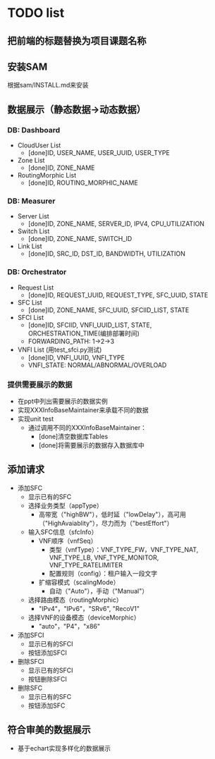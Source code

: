 # TODO list
## 把前端的标题替换为项目课题名称

## 安装SAM
根据sam/INSTALL.md来安装

## 数据展示（静态数据->动态数据）
### DB: Dashboard
* CloudUser List
    * [done]ID, USER_NAME, USER_UUID, USER_TYPE
* Zone List
    * [done]ID, ZONE_NAME
* RoutingMorphic List
    * [done]ID, ROUTING_MORPHIC_NAME
### DB: Measurer
* Server List
    * [done]ID, ZONE_NAME, SERVER_ID, IPV4, CPU_UTILIZATION
* Switch List
    * [done]ID, ZONE_NAME, SWITCH_ID
* Link List
    * [done]ID, SRC_ID, DST_ID, BANDWIDTH, UTILIZATION
### DB: Orchestrator
* Request List
    * [done]ID, REQUEST_UUID, REQUEST_TYPE, SFC_UUID, STATE
* SFC List
    * [done]ID, ZONE_NAME, SFC_UUID, SFCIID_LIST, STATE
* SFCI List
    * [done]ID, SFCIID, VNFI_UUID_LIST, STATE, ORCHESTRATION_TIME(编排部署时间)
    * FORWARDING_PATH: 1->2->3
* VNFI List (用test_sfci.py测试)
    * [done]ID, VNFI_UUID, VNFI_TYPE
    * VNFI_STATE: NORMAL/ABNORMAL/OVERLOAD

### 提供需要展示的数据
* 在ppt中列出需要展示的数据实例
* 实现XXXInfoBaseMaintainer来承载不同的数据
* 实现unit test
    * 通过调用不同的XXXInfoBaseMaintainer：
        * [done]清空数据库Tables
        * [done]将需要展示的数据存入数据库中

## 添加请求
* 添加SFC
    * 显示已有的SFC
    * 选择业务类型（appType）
        * 高带宽（"highBW"），低时延（"lowDelay"），高可用（"HighAvaiablity"），尽力而为（"bestEffort"）
    * 输入SFC信息（sfcInfo）
        * VNF顺序（vnfSeq）
            * 类型（vnfType）：VNF_TYPE_FW，VNF_TYPE_NAT, VNF_TYPE_LB, VNF_TYPE_MONITOR, VNF_TYPE_RATELIMITER
            * 配置规则（config）：租户输入一段文字
        * 扩缩容模式（scalingMode）
            * 自动（"Auto"），手动（"Manual"）
    * 选择路由模态（routingMorphic）
        * "IPv4"，"IPv6"，"SRv6", "RecoV1"
    * 选择VNF的设备模态（deviceMorphic）
        * "auto"，"P4"，"x86"
* 添加SFCI
    * 显示已有的SFCI
    * 按钮添加SFCI
* 删除SFCI
    * 显示已有的SFCI
    * 按钮删除SFCI
* 删除SFC
    * 显示已有的SFC
    * 按钮添加SFC

## 符合审美的数据展示
* 基于echart实现多样化的数据展示
